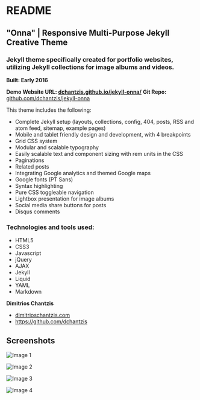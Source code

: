 # README

## **"Onna"** | Responsive Multi-Purpose Jekyll Creative Theme

### Jekyll theme specifically created for portfolio websites, utilizing Jekyll collections for image albums and videos.
**Built: Early 2016**

**Demo Website URL: [dchantzis.github.io/jekyll-onna/](http://dchantzis.github.io/jekyll-onna/)**
**Git Repo:** [github.com/dchantzis/jekyll-onna](https://github.com/dchantzis/jekyll-onna)

This theme includes the following:

- Complete Jekyll setup (layouts, collections, config, 404, posts, RSS and atom feed, sitemap, example pages)
- Mobile and tablet friendly design and development, with 4 breakpoints
- Grid CSS system
- Modular and scalable typography
- Easily scalable text and component sizing with rem units in the CSS
- Paginations
- Related posts
- Integrating Google analytics and themed Google maps
- Google fonts (PT Sans)
- Syntax highlighting
- Pure CSS toggleable navigation
- Lightbox presentation for image albums
- Social media share buttons for posts
- Disqus comments

### Technologies and tools used:

- HTML5
- CSS3
- Javascript
- jQuery
- AJAX
- Jekyll
- Liquid
- YAML
- Markdown

**Dimitrios Chantzis**

- [dimitrioschantzis.com](http://www.dimitrioschantzis.com)
- <https://github.com/dchantzis>

## Screenshots

![Image 1](http://dchantzis.github.io/jekyll-onna/assets/img/screenshots/screenshot-1.png)

![Image 2](http://dchantzis.github.io/jekyll-onna/assets/img/screenshots/screenshot-2.png)

![Image 3](http://dchantzis.github.io/jekyll-onna/assets/img/screenshots/screenshot-3.png)

![Image 4](http://dchantzis.github.io/jekyll-onna/assets/img/screenshots/screenshot-4.png)


